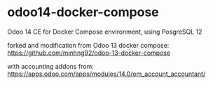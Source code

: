 # odoo14-docker-compose
Odoo 14 CE for Docker Compose environment, using PosgreSQL 12

forked and modification from Odoo 13 docker compose: 
https://github.com/minhng92/odoo-13-docker-compose

with accounting addons from:
https://apps.odoo.com/apps/modules/14.0/om_account_accountant/